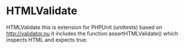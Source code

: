 HTMLValidate
=============

HTMLValidate this is extension for PHPUnit (unittests) based on http://validator.nu
it includes the function assertHTMLValidate() which inspects HTML and expects true.